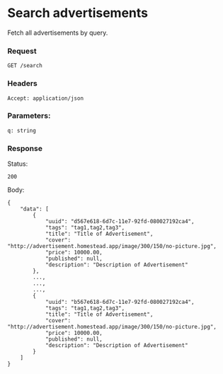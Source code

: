 # Search advertisements
Fetch all advertisements by query.

### Request
```
GET /search
```

### Headers
```
Accept: application/json
```

### Parameters:
```
q: string
```

### Response
Status:
```
200
```
Body:
```
{
    "data": [
        {
            "uuid": "d567e618-6d7c-11e7-92fd-080027192ca4",
            "tags": "tag1,tag2,tag3",
            "title": "Title of Advertisement",
            "cover": "http://advertisement.homestead.app/image/300/150/no-picture.jpg",
            "price": 10000.00,
            "published": null,
            "description": "Description of Advertisement"
        },
        ...,
        ...,
        ...,
        {
            "uuid": "b567e618-6d7c-11e7-92fd-080027192ca4",
            "tags": "tag1,tag2,tag3",
            "title": "Title of Advertisement",
            "cover": "http://advertisement.homestead.app/image/300/150/no-picture.jpg",
            "price": 10000.00,
            "published": null,
            "description": "Description of Advertisement"
        }
    ]
}
```